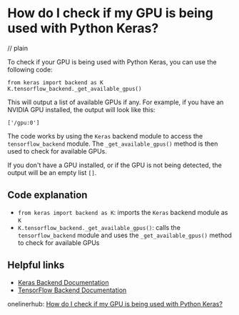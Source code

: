 # How do I check if my GPU is being used with Python Keras?
// plain

To check if your GPU is being used with Python Keras, you can use the following code:

```
from keras import backend as K
K.tensorflow_backend._get_available_gpus()
```

This will output a list of available GPUs if any. For example, if you have an NVIDIA GPU installed, the output will look like this:

```
['/gpu:0']
```

The code works by using the `Keras` backend module to access the `tensorflow_backend` module. The `_get_available_gpus()` method is then used to check for available GPUs.

If you don't have a GPU installed, or if the GPU is not being detected, the output will be an empty list `[]`.

## Code explanation

- `from keras import backend as K`: imports the `Keras` backend module as `K`
- `K.tensorflow_backend._get_available_gpus()`: calls the `tensorflow_backend` module and uses the `_get_available_gpus()` method to check for available GPUs

## Helpful links
- [Keras Backend Documentation](https://keras.io/backend/)
- [TensorFlow Backend Documentation](https://www.tensorflow.org/api_docs/python/tf/keras/backend)

onelinerhub: [How do I check if my GPU is being used with Python Keras?](https://onelinerhub.com/python-keras/how-do-i-check-if-my-gpu-is-being-used-with-python-keras)